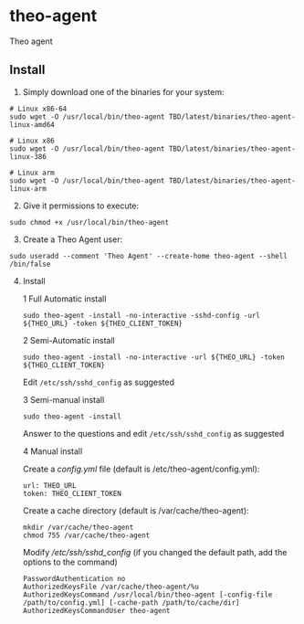 # theo-agent
Theo agent

## Install

1. Simply download one of the binaries for your system:

```
# Linux x86-64
sudo wget -O /usr/local/bin/theo-agent TBD/latest/binaries/theo-agent-linux-amd64

# Linux x86
sudo wget -O /usr/local/bin/theo-agent TBD/latest/binaries/theo-agent-linux-386

# Linux arm
sudo wget -O /usr/local/bin/theo-agent TBD/latest/binaries/theo-agent-linux-arm
```

2. Give it permissions to execute:

`sudo chmod +x /usr/local/bin/theo-agent`

3. Create a Theo Agent user:

`sudo useradd --comment 'Theo Agent' --create-home theo-agent --shell /bin/false`

4. Install 

    1 Full Automatic install

    `sudo theo-agent -install -no-interactive -sshd-config -url ${THEO_URL} -token ${THEO_CLIENT_TOKEN} `

    2 Semi-Automatic install

    `sudo theo-agent -install -no-interactive -url ${THEO_URL} -token ${THEO_CLIENT_TOKEN} `

    Edit `/etc/ssh/sshd_config` as suggested

    3 Semi-manual install

    `sudo theo-agent -install`

    Answer to the questions and edit `/etc/ssh/sshd_config` as suggested

    4 Manual install

    Create a _config.yml_ file (default is /etc/theo-agent/config.yml):

    ```
    url: THEO_URL
    token: THEO_CLIENT_TOKEN
    ```

    Create a cache directory (default is /var/cache/theo-agent):

    ```
    mkdir /var/cache/theo-agent
    chmod 755 /var/cache/theo-agent
    ```

    Modify _/etc/ssh/sshd_config_ (if you changed the default path, add the options to the command)

    ```
    PasswordAuthentication no
    AuthorizedKeysFile /var/cache/theo-agent/%u
    AuthorizedKeysCommand /usr/local/bin/theo-agent [-config-file /path/to/config.yml] [-cache-path /path/to/cache/dir]
    AuthorizedKeysCommandUser theo-agent
    ```